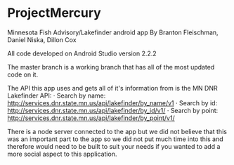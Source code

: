 # ProjectMercury
Minnesota Fish Advisory/Lakefinder android app
By Branton Fleischman, Daniel Niska, Dillon Cox

All code developed on Android Studio version 2.2.2

The master branch is a working branch that has all of the most updated code on it.

The API this app uses and gets all of it's information from is the MN DNR Lakefinder API:
·         Search by name: http://services.dnr.state.mn.us/api/lakefinder/by_name/v1
·         Search by id: http://services.dnr.state.mn.us/api/lakefinder/by_id/v1/
·         Search by point: http://services.dnr.state.mn.us/api/lakefinder/by_point/v1/

There is a node server connected to the app but we did not believe that this was an important part to the app so we did not put 
much time into this and therefore would need to be built to suit your needs if you wanted to add a more social aspect to this application.

